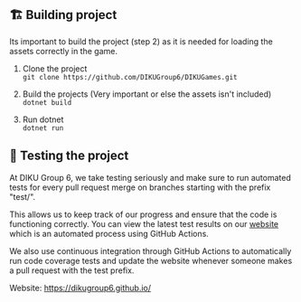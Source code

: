 ## 🏗️ Building project
Its important to build the project (step 2) as it is needed for loading the assets correctly in the game.

1. Clone the project <br/>
`git clone https://github.com/DIKUGroup6/DIKUGames.git`

2. Build the projects (Very important or else the assets isn't included)<br/>
`dotnet build`

3. Run dotnet <br/>
`dotnet run`

## 🧪 Testing the project
At DIKU Group 6, we take testing seriously and make sure to run automated tests for every pull request merge on branches starting with the prefix "test/".

This allows us to keep track of our progress and ensure that the code is functioning correctly. You can view the latest test results on our [website](https://dikugroup6.github.io/) which is an automated process using GitHub Actions. 

We also use continuous integration through GitHub Actions to automatically run code coverage tests and update the website whenever someone makes a pull request with the test prefix.

Website: https://dikugroup6.github.io/
